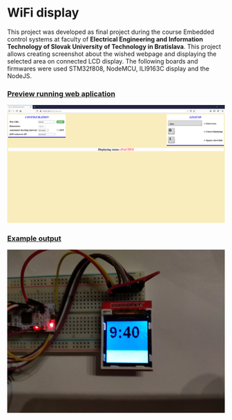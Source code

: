 # WiFi display
<p>This project was developed as final project during the course Embedded control systems at faculty of <b>Electrical Engineering and Information Technology of Slovak University of Technology in Bratislava</b>. This project allows creating screenshot about the wished webpage and displaying the selected area on connected LCD display. The following boards and firmwares were used STM32f808, NodeMCU, ILI9163C display and the NodeJS.</p> 

<h3><u>Preview running web aplication</u></h3>
<img src="./images/web_aplication.png">
<br>
<h3><u>Example output</u></h3>
<img src="./images/pic1.jpg">
